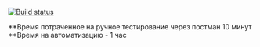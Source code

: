 [![Build status](https://ci.appveyor.com/api/projects/status/55g0ir8i8265wh09?svg=true)](https://ci.appveyor.com/project/NataliaKuzmicheva/patterns-task2)

**Время потраченное на ручное тестирование через постман 10 минут
**Время на автоматизацию - 1 час
